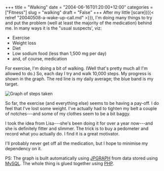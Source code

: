 +++
title = "Walking"
date = "2004-06-16T01:20:00+12:00"
categories = ["Fitness"]
slug = "walking"
draft = "False"
+++
After my little
[scare]({{< relref "20040508-a-wake-up-call.md" >}}),
I'm doing many things to try and put the problem (well at least the majority of
the medication) behind me. In many ways it is the "usual suspects', viz:

- Exercise
- Weight loss
- Diet
- Low sodium food (less than 1,500 mg per day)
- and, of course, medication

For exercise, I'm doing a bit of walking. (Well that's pretty much all I'm
allowed to do.) So, each day I try and walk 10,000 steps. My progress is shown
in the graph. The red line is my daily average; the blue band is my target.

![Graph of steps taken](/images/peds.php.png)

So far, the exercise (and everything else) seems to be having a pay-off. I do
feel that I've lost some weight. I've actually had to tighten my belt a couple
of notches---and some of my clothes seem to be a bit baggy.

I took the idea from Lisa---she's been doing it for over a year now---and
she is definitely fitter and slimmer. The trick is to buy a pedometer and
record what you actually do. I find it is a great motivator.

I'll probably never get off all the medication, but I hope to minimise my
dependency on it.

PS: The graph is built automatically using
[JPGRAPH](https://www.aditus.nu/jpgraph/) from data stored using
[MySQL](https://www.mysql.com/). The whole thing is glued together using
[PHP](https://www.php.net/).

